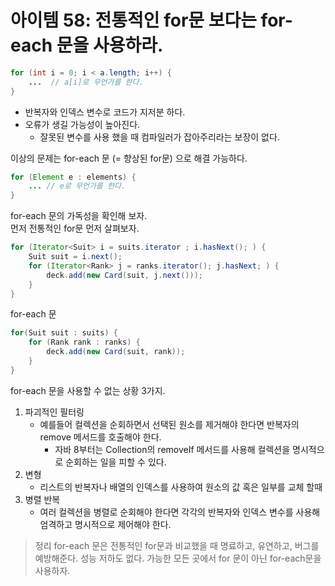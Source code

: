 # 아이템 58: 전통적인 for문 보다는 for-each 문을 사용하라.  
```java
for (int i = 0; i < a.length; i++) { 
    ...  // a[i]로 무언가를 한다.
}
```  
* 반복자와 인덱스 변수로 코드가 지저분 하다.
* 오류가 생길 가능성이 높아진다.
    * 잘못된 변수를 사용 했을 때 컴파일러가 잡아주리라는 보장이 없다.  

이상의 문제는 for-each 문 (= 향상된 for문) 으로 해결 가능하다.  
```java
for (Element e : elements) {
    ... // e로 무언가를 한다.
}
``` 

for-each 문의 가독성을 확인해 보자.  
먼저 전통적인 for문 먼저 살펴보자.
```java
for (Iterator<Suit> i = suits.iterator ; i.hasNext(); ) {
    Suit suit = i.next();
    for (Iterator<Rank> j = ranks.iterator(); j.hasNext; ) {
        deck.add(new Card(suit, j.next()));
    }
}
```
for-each 문
```java
for(Suit suit : suits) {
    for (Rank rank : ranks) {
        deck.add(new Card(suit, rank));
    }
}
```

for-each 문을 사용할 수 없는 상황 3가지.  
1. 파괴적인 필터링  
    * 예를들어 컬렉션을 순회하면서 선택된 원소를 제거해야 한다면 반복자의 remove 메서드를 호출해야 한다.
        * 자바 8부터는 Collection의 removeIf 메서드를 사용해 컬렉션을 명시적으로 순회하는 일을 피할 수 있다.  
2. 변형
    * 리스트의 반복자나 배열의 인덱스를 사용하여 원소의 값 혹은 일부를 교체 할때  
3. 병렬 반복
    * 여러 컬렉션을 병렬로 순회해야 한다면 각각의 반복자와 인덱스 변수를 사용해 엄격하고 명시적으로 제어해야 한다. 





> 정리
for-each 문은 전통적인 for문과 비교했을 때 명료하고, 유연하고, 버그를 예방해준다. 성능 저하도 없다. 가능한 모든 곳에서 for 문이 아닌 for-each문을 사용하자.

    